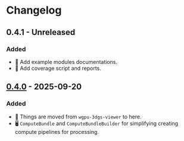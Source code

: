 # Changelog

## 0.4.1 - Unreleased

### Added

- 📑 Add example modules documentations.
- 🧪 Add coverage script and reports.

## [0.4.0](https://crates.io/crates/wgpu-3dgs-core/0.4.0) - 2025-09-20

### Added

- 🛬 Things are moved from `wgpu-3dgs-viewer` to here.
- 🖥️ `ComputeBundle` and `ComputeBundleBuilder` for simplifying creating compute pipelines for processing.